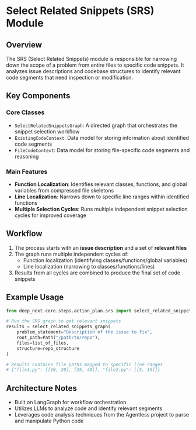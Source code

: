 # Select Related Snippets (SRS) Module

## Overview

The SRS (Select Related Snippets) module is responsible for narrowing down the scope of a problem from entire files to specific code snippets. It analyzes issue descriptions and codebase structures to identify relevant code segments that need inspection or modification.

## Key Components

### Core Classes

- `SelectRelatedSnippetsGraph`: A directed graph that orchestrates the snippet selection workflow
- `ExistingCodeContext`: Data model for storing information about identified code segments
- `FileCodeContext`: Data model for storing file-specific code segments and reasoning

### Main Features

- **Function Localization**: Identifies relevant classes, functions, and global variables from compressed file skeletons
- **Line Localization**: Narrows down to specific line ranges within identified functions
- **Multiple Selection Cycles**: Runs multiple independent snippet selection cycles for improved coverage

## Workflow

1. The process starts with an **issue description** and a set of **relevant files**
2. The graph runs multiple independent cycles of:
   - Function localization (identifying classes/functions/global variables)
   - Line localization (narrowing to classes/functions/lines)
3. Results from all cycles are combined to produce the final set of code snippets

## Example Usage

```python
from deep_next.core.steps.action_plan.srs import select_related_snippets_graph

# Run the SRS graph to get relevant snippets
results = select_related_snippets_graph(
    problem_statement="Description of the issue to fix",
    root_path=Path("/path/to/repo"),
    files=list_of_files,
    structure=repo_structure
)

# Results contains file paths mapped to specific line ranges
# {"file1.py": [[10, 20], [35, 40]], "file2.py": [[5, 15]]}
```

## Architecture Notes

- Built on LangGraph for workflow orchestration
- Utilizes LLMs to analyze code and identify relevant segments
- Leverages code analysis techniques from the Agentless project to parse and manipulate Python code
